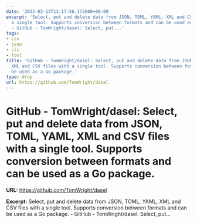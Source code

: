 ```yaml
---
date: '2022-03-13T13:17:56.172000+00:00'
excerpt: 'Select, put and delete data from JSON, TOML, YAML, XML and CSV files with
  a single tool. Supports conversion between formats and can be used as a Go package.
  - GitHub - TomWright/dasel: Select, put...'
tags:
- csv
- json
- cli
- tool
title: 'GitHub - TomWright/dasel: Select, put and delete data from JSON, TOML, YAML,
  XML and CSV files with a single tool. Supports conversion between formats and can
  be used as a Go package.'
type: drop
url: https://github.com/TomWright/dasel
---
```


# GitHub - TomWright/dasel: Select, put and delete data from JSON, TOML, YAML, XML and CSV files with a single tool. Supports conversion between formats and can be used as a Go package.

**URL:** https://github.com/TomWright/dasel

**Excerpt:** Select, put and delete data from JSON, TOML, YAML, XML and CSV files with a single tool. Supports conversion between formats and can be used as a Go package. - GitHub - TomWright/dasel: Select, put...
